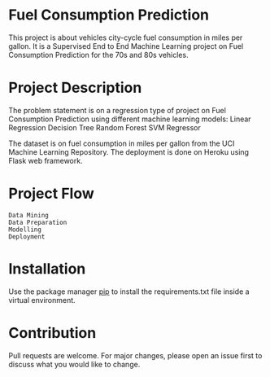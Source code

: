 # Fuel Consumption Prediction
This project is about vehicles city-cycle fuel consumption in miles per gallon. It is a Supervised End to End Machine Learning project on Fuel Consumption Prediction for the 70s and 80s vehicles.

# Project Description
The problem statement is on a regression type of project on Fuel Consumption Prediction using different machine learning models:
    Linear Regression
    Decision Tree
    Random Forest
    SVM Regressor 

The dataset is on fuel consumption in miles per gallon from the UCI Machine Learning Repository. The deployment is done on Heroku using Flask web framework.

# Project Flow
    Data Mining
    Data Preparation 
    Modelling
    Deployment

# Installation
Use the package manager [pip](https://pip.pypa.io/en/stable/) to install the requirements.txt file inside a virtual environment. 

# Contribution
Pull requests are welcome. For major changes, please open an issue first to discuss what you would like to change.

